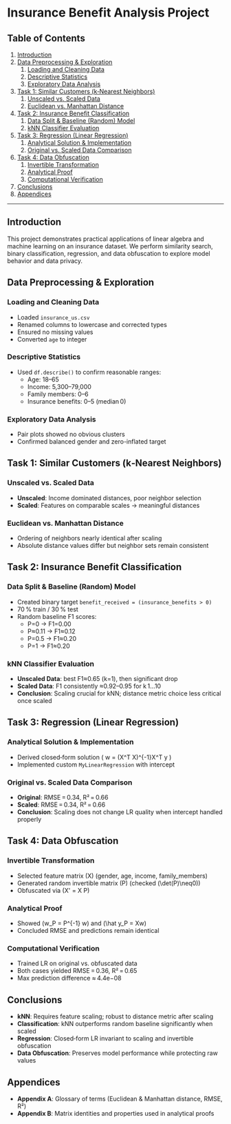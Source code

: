 # Insurance Benefit Analysis Project

## Table of Contents
1. [Introduction](#introduction)  
2. [Data Preprocessing & Exploration](#data-preprocessing--exploration)  
   1. [Loading and Cleaning Data](#loading-and-cleaning-data)  
   2. [Descriptive Statistics](#descriptive-statistics)  
   3. [Exploratory Data Analysis](#exploratory-data-analysis)  
3. [Task 1: Similar Customers (k‑Nearest Neighbors)](#task-1-similar-customers-k‑nearest-neighbors)  
   1. [Unscaled vs. Scaled Data](#unscaled-vs-scaled-data)  
   2. [Euclidean vs. Manhattan Distance](#euclidean-vs-manhattan-distance)  
4. [Task 2: Insurance Benefit Classification](#task-2-insurance-benefit-classification)  
   1. [Data Split & Baseline (Random) Model](#data-split--baseline-random-model)  
   2. [kNN Classifier Evaluation](#knn-classifier-evaluation)  
5. [Task 3: Regression (Linear Regression)](#task-3-regression-linear-regression)  
   1. [Analytical Solution & Implementation](#analytical-solution--implementation)  
   2. [Original vs. Scaled Data Comparison](#original-vs-scaled-data-comparison)  
6. [Task 4: Data Obfuscation](#task-4-data-obfuscation)  
   1. [Invertible Transformation](#invertible-transformation)  
   2. [Analytical Proof](#analytical-proof)  
   3. [Computational Verification](#computational-verification)  
7. [Conclusions](#conclusions)  
8. [Appendices](#appendices)  

---

## Introduction
This project demonstrates practical applications of linear algebra and machine learning on an insurance dataset. We perform similarity search, binary classification, regression, and data obfuscation to explore model behavior and data privacy.

## Data Preprocessing & Exploration

### Loading and Cleaning Data
- Loaded `insurance_us.csv`  
- Renamed columns to lowercase and corrected types  
- Ensured no missing values  
- Converted `age` to integer  

### Descriptive Statistics
- Used `df.describe()` to confirm reasonable ranges:  
  - Age: 18–65  
  - Income: 5,300–79,000  
  - Family members: 0–6  
  - Insurance benefits: 0–5 (median 0)

### Exploratory Data Analysis
- Pair plots showed no obvious clusters  
- Confirmed balanced gender and zero-inflated target  

## Task 1: Similar Customers (k‑Nearest Neighbors)

### Unscaled vs. Scaled Data
- **Unscaled**: Income dominated distances, poor neighbor selection  
- **Scaled**: Features on comparable scales → meaningful distances  

### Euclidean vs. Manhattan Distance
- Ordering of neighbors nearly identical after scaling  
- Absolute distance values differ but neighbor sets remain consistent  

## Task 2: Insurance Benefit Classification

### Data Split & Baseline (Random) Model
- Created binary target `benefit_received = (insurance_benefits > 0)`  
- 70 % train / 30 % test  
- Random baseline F1 scores:  
  - P=0 → F1=0.00  
  - P≈0.11 → F1≈0.12  
  - P=0.5 → F1≈0.20  
  - P=1 → F1≈0.20  

### kNN Classifier Evaluation
- **Unscaled Data**: best F1≈0.65 (k=1), then significant drop  
- **Scaled Data**: F1 consistently ≈0.92–0.95 for k 1…10  
- **Conclusion**: Scaling crucial for kNN; distance metric choice less critical once scaled  

## Task 3: Regression (Linear Regression)

### Analytical Solution & Implementation
- Derived closed‑form solution \( w = (X^T X)^{-1}X^T y \)  
- Implemented custom `MyLinearRegression` with intercept  

### Original vs. Scaled Data Comparison
- **Original**: RMSE = 0.34, R² = 0.66  
- **Scaled**: RMSE = 0.34, R² = 0.66  
- **Conclusion**: Scaling does not change LR quality when intercept handled properly  

## Task 4: Data Obfuscation

### Invertible Transformation
- Selected feature matrix \(X\) (gender, age, income, family_members)  
- Generated random invertible matrix \(P\) (checked \(\det(P)\neq0\))  
- Obfuscated via \(X' = X P\)

### Analytical Proof
- Showed \(w_P = P^{-1} w\) and \(\hat y_P = Xw\)  
- Concluded RMSE and predictions remain identical  

### Computational Verification
- Trained LR on original vs. obfuscated data  
- Both cases yielded RMSE = 0.36, R² = 0.65  
- Max prediction difference ≈ 4.4e−08  

## Conclusions
- **kNN**: Requires feature scaling; robust to distance metric after scaling  
- **Classification**: kNN outperforms random baseline significantly when scaled  
- **Regression**: Closed‑form LR invariant to scaling and invertible obfuscation  
- **Data Obfuscation**: Preserves model performance while protecting raw values  

## Appendices
- **Appendix A**: Glossary of terms (Euclidean & Manhattan distance, RMSE, R²)  
- **Appendix B**: Matrix identities and properties used in analytical proofs  
